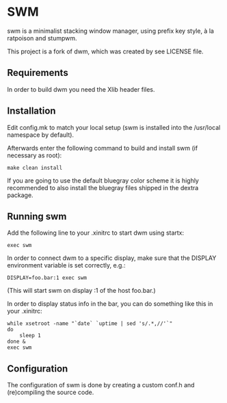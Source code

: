 # SWM

swm is a minimalist stacking window manager, using prefix key style, à la ratpoison and stumpwm. 

This project is a fork of dwm, which was created by see LICENSE file.

Requirements
------------
In order to build dwm you need the Xlib header files.


Installation
------------
Edit config.mk to match your local setup (swm is installed into
the /usr/local namespace by default).

Afterwards enter the following command to build and install swm (if
necessary as root):

    make clean install

If you are going to use the default bluegray color scheme it is highly
recommended to also install the bluegray files shipped in the dextra package.


Running swm
-----------
Add the following line to your .xinitrc to start dwm using startx:

    exec swm

In order to connect dwm to a specific display, make sure that
the DISPLAY environment variable is set correctly, e.g.:

    DISPLAY=foo.bar:1 exec swm

(This will start swm on display :1 of the host foo.bar.)

In order to display status info in the bar, you can do something
like this in your .xinitrc:

    while xsetroot -name "`date` `uptime | sed 's/.*,//'`"
    do
    	sleep 1
    done &
    exec swm


Configuration
-------------
The configuration of swm is done by creating a custom conf.h
and (re)compiling the source code.
